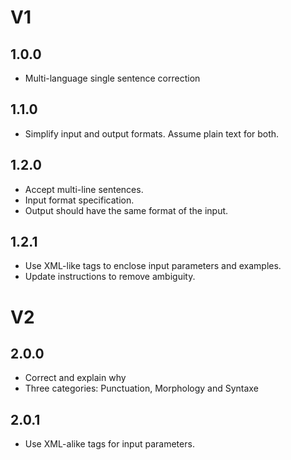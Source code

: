 # V1

## 1.0.0

- Multi-language single sentence correction













## 1.1.0

- Simplify input and output formats. Assume plain text for both.











## 1.2.0

- Accept multi-line sentences.
- Input format specification.
- Output should have the same format of the input.









## 1.2.1

- Use XML-like tags to enclose input parameters and examples.
- Update instructions to remove ambiguity.







# V2

## 2.0.0

- Correct and explain why
- Three categories: Punctuation, Morphology and Syntaxe





## 2.0.1

- Use XML-alike tags for input parameters.


